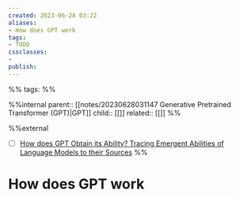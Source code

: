 ```yaml
---
created: 2023-06-28 03:22
aliases: 
- How does GPT work
tags:
- TODO
cssclasses:
- 
publish:
---
```


%% 
tags: 
%%

%%internal
parent:: [[notes/20230628031147 Generative Pretrained Transformer (GPT)|GPT]]
child:: [[]]
related:: [[]]
%%

%%external
- [ ] [How does GPT Obtain its Ability? Tracing Emergent Abilities of Language Models to their Sources](https://www.notion.so/How-does-GPT-Obtain-its-Ability-Tracing-Emergent-Abilities-of-Language-Models-to-their-Sources-b9a57ac0fcf74f30a1ab9e3e36fa1dc1)
%%

# How does GPT work
